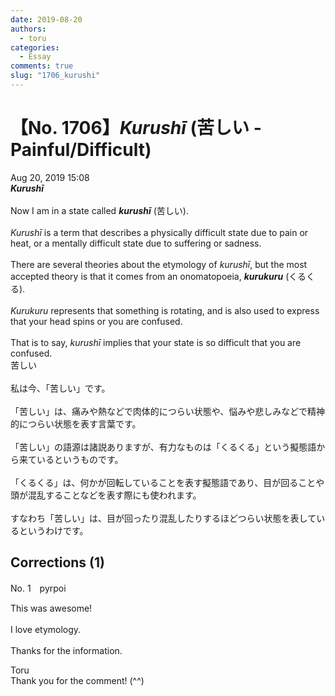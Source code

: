 ```yaml
---
date: 2019-08-20
authors:
  - toru
categories:
  - Essay
comments: true
slug: "1706_kurushi"
---
```


# 【No. 1706】<strong><em>Kurushī</em></strong> (苦しい - Painful/Difficult)
<div class="date">Aug 20, 2019 15:08</div>
<div id="post"><div id="body_show_ori">
<strong><em>Kurushī</em></strong><br/><br/>Now I am in a state called <strong><em>kurushī</em></strong> (苦しい).<br/><br/><em>Kurushī</em> is a term that describes a physically difficult state due to pain or heat, or a mentally difficult state due to suffering or sadness.<br/><br/>There are several theories about the etymology of <em>kurushī</em>, but the most accepted theory is that it comes from an onomatopoeia, <strong><em>kurukuru</em></strong> (くるくる).<br/><br/><em>Kurukuru</em> represents that something is rotating, and is also used to express that your head spins or you are confused.<br/><br/>That is to say, <em>kurushī</em> implies that your state is so difficult that you are confused.
</div></div>

<!-- more -->

<div id="post_ja"><div id="body_show_mo">
苦しい<br/><br/>私は今、「苦しい」です。<br/><br/>「苦しい」は、痛みや熱などで肉体的につらい状態や、悩みや悲しみなどで精神的につらい状態を表す言葉です。<br/><br/>「苦しい」の語源は諸説ありますが、有力なものは「くるくる」という擬態語から来ているというものです。<br/><br/>「くるくる」は、何かが回転していることを表す擬態語であり、目が回ることや頭が混乱することなどを表す際にも使われます。<br/><br/>すなわち「苦しい」は、目が回ったり混乱したりするほどつらい状態を表しているというわけです。
</div></div>

## Corrections (1)
<div id="block"><div class="first_name"> No. 1　<span class="just_name">pyrpoi</span></div><div id="block2">
<p class="comment_small">
 This was awesome!
 <br/>
 <br/>
 I love etymology.
 <br/>
 <br/>
 Thanks for the information.
</p>

</div><div class="name"><span class="just_name">Toru</span><br>
Thank you for the comment! (^^)
</div>
</div>
